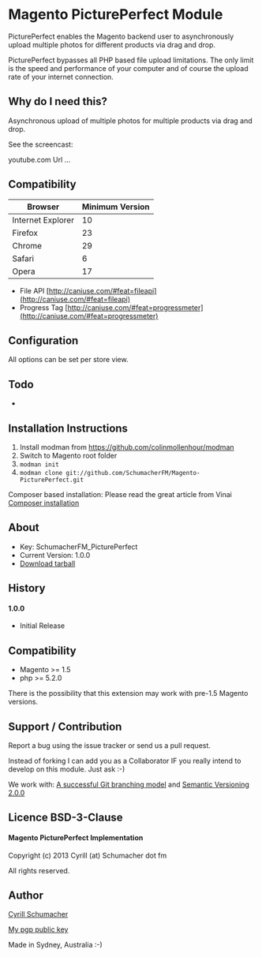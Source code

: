 Magento PicturePerfect Module
=============================

PicturePerfect enables the Magento backend user to asynchronously upload multiple photos for different products via drag and drop.

PicturePerfect bypasses all PHP based file upload limitations. The only limit is the speed and performance of your computer and of course
the upload rate of your internet connection.

Why do I need this?
-------------------

Asynchronous upload of multiple photos for multiple products via drag and drop.

See the screencast:

youtube.com Url ...

Compatibility
-------------

| Browser | Minimum Version |
| --------|-----------------|
| Internet Explorer | 10 |
| Firefox | 23 |
| Chrome | 29 |
| Safari | 6 |
| Opera | 17 |

- File API [http://caniuse.com/#feat=fileapi](http://caniuse.com/#feat=fileapi)
- Progress Tag [http://caniuse.com/#feat=progressmeter](http://caniuse.com/#feat=progressmeter)


Configuration
-------------

All options can be set per store view.

Todo
----

-

Installation Instructions
-------------------------
1. Install modman from https://github.com/colinmollenhour/modman
2. Switch to Magento root folder
3. `modman init`
4. `modman clone git://github.com/SchumacherFM/Magento-PicturePerfect.git`

Composer based installation:  Please read the great article from
Vinai [Composer installation](http://magebase.com/magento-tutorials/composer-with-magento/)

About
-----

- Key: SchumacherFM_PicturePerfect
- Current Version: 1.0.0
- [Download tarball](https://github.com/SchumacherFM/Magento-PicturePerfect/tags)

History
-------

#### 1.0.0

- Initial Release


Compatibility
-------------

- Magento >= 1.5
- php >= 5.2.0

There is the possibility that this extension may work with pre-1.5 Magento versions.

Support / Contribution
----------------------

Report a bug using the issue tracker or send us a pull request.

Instead of forking I can add you as a Collaborator IF you really intend to develop on this module. Just ask :-)

We work with: [A successful Git branching model](http://nvie.com/posts/a-successful-git-branching-model/) and [Semantic Versioning 2.0.0](http://semver.org/)

Licence BSD-3-Clause
--------------------

#### Magento PicturePerfect Implementation

Copyright (c) 2013 Cyrill (at) Schumacher dot fm

All rights reserved.


Author
------

[Cyrill Schumacher](https://github.com/SchumacherFM)

[My pgp public key](http://www.schumacher.fm/cyrill.asc)

Made in Sydney, Australia :-)